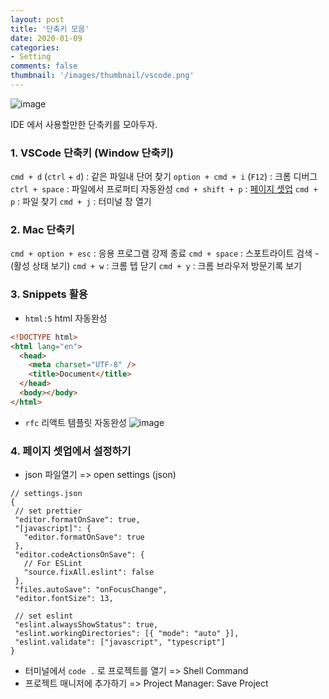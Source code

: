 ```yaml
---
layout: post
title: '단축키 모음'
date: 2020-01-09
categories:
- Setting
comments: false
thumbnail: '/images/thumbnail/vscode.png'
---
```

![image](/images/thumbnail/vscode.png)

IDE 에서 사용할만한 단축키를 모아두자.

### 1. VSCode 단축키 (Window 단축키)

`cmd + d` (`ctrl` + `d`) : 같은 파일내 단어 찾기
`option + cmd + i` (`F12`) : 크롬 디버그
`ctrl + space` : 파일에서 프로퍼티 자동완성
`cmd + shift + p` : [페이지 셋업](#3.페이지-셋업에서-설정하기)
`cmd + p` : 파일 찾기
`cmd + j` : 터미널 창 열기

### 2. Mac 단축키
`cmd + option + esc` : 응용 프로그램 강제 종료
`cmd + space` : 스포트라이트 검색 - (활성 상태 보기)
`cmd + w` : 크롬 텝 닫기
`cmd + y` : 크롬 브라우저 방문기록 보기

### 3. Snippets 활용

- `html:5` html 자동완성

```html
<!DOCTYPE html>
<html lang="en">
  <head>
    <meta charset="UTF-8" />
    <title>Document</title>
  </head>
  <body></body>
</html>
```

- `rfc` 리액트 템플릿 자동완성
![image](/images/vs-code/react-snippets.png)


### 4. 페이지 셋업에서 설정하기 
- json 파일열기 => open settings (json) 
 ```
 // settings.json
 {
  // set prettier
  "editor.formatOnSave": true,
  "[javascript]": {
    "editor.formatOnSave": true
  },
  "editor.codeActionsOnSave": {
    // For ESLint
    "source.fixAll.eslint": false
  },
  "files.autoSave": "onFocusChange",
  "editor.fontSize": 13,

  // set eslint
  "eslint.alwaysShowStatus": true,
  "eslint.workingDirectories": [{ "mode": "auto" }],
  "eslint.validate": ["javascript", "typescript"]
}
 ```

- 터미널에서 `code .` 로 프로젝트를 열기 => Shell Command
- 프로젝트 매니저에 추가하기 => Project Manager: Save Project

